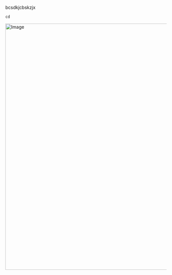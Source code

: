 bcsdkjcbskzjx

```
cd

```
<img width="1366" height="768" alt="Image" src="https://github.com/user-attachments/assets/ff6dbd15-d413-444e-95a7-72d393a01c02" />
